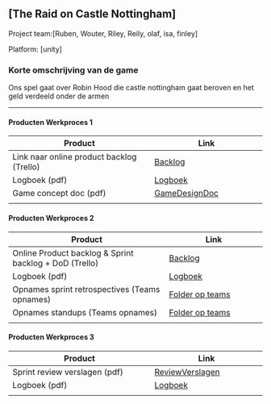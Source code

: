 ## [The Raid on Castle Nottingham]
Project team:[Ruben, Wouter, Riley, Reily, olaf, isa, finley]

Platform:
[unity]

### Korte omschrijving van de game
Ons spel gaat over Robin Hood die castle nottingham gaat beroven en het geld verdeeld onder de armen

---
#### Producten Werkproces 1
| Product  | Link |
| ------ |  ------ |
| Link naar online product backlog (Trello) | [Backlog]
| Logboek (pdf)                             | [Logboek]
| Game concept doc (pdf)                    | [GameDesignDoc]
|<img width=500/>|<img width=300/>|
   
#### Producten Werkproces 2
| Product  | Link |
| ------ |  ------ |
| Online Product backlog & Sprint backlog + DoD (Trello)    | [Backlog]
| Logboek (pdf)                                             | [Logboek]
| Opnames sprint retrospectives (Teams opnames)             | [Folder op teams]
| Opnames standups (Teams opnames)                          | [Folder op teams]
|<img width=500/>|<img width=300/>|
   
#### Producten Werkproces 3
| Product  | Link |
| ------ |  ------ |
| Sprint review verslagen (pdf)         | [ReviewVerslagen]
| Logboek (pdf)                         | [Logboek]
|<img width=500/>|<img width=300/>|

   [Backlog]: <https://trello.com/b/793py92Y/mythe>
   [Logboek]: <https://trello.com/b/LrU0dy5l/mythe-logboek>
   [GameDesignDoc]: <https://github.com/BerendWeij/agp_inlever_template/blob/master/producten/GameDesignDoc.pdf>
   [RetrospectiveVerslagen]: <https://github.com/BerendWeij/agp_inlever_template/blob/master/producten/RetrospectiveVerslagen.pdf>
   [ReviewVerslagen]: <https://github.com/rzfvansuijdam/agp_inlever_template/blob/master/producten/ReviewVerslagen.pdf>
   [Folder op teams]: <https://teams.microsoft.com/_#/school/files/Team%2011?threadId=19%3A816fc2b3f6174c889893e55b6c295356%40thread.tacv2&replyChainId=1624263335371&ctx=channel&context=Team%252011&rootfolder=%252Fteams%252FMytheGDGA2021-Team11%252FGedeelde%2520documenten%252FTeam%252011>
   [AssetPlanning]: <https://github.com/BerendWeij/agp_inlever_template/blob/master/producten/AssetPlanning.pdf>
   

